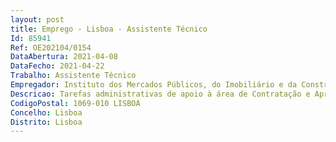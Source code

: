```yaml
--- 
layout: post
title: Emprego - Lisboa - Assistente Técnico
Id: 85941
Ref: OE202104/0154
DataAbertura: 2021-04-08
DataFecho: 2021-04-22
Trabalho: Assistente Técnico
Empregador: Instituto dos Mercados Públicos, do Imobiliário e da Construção, I.P.
Descricao: Tarefas administrativas de apoio à área de Contratação e Aprovisionamento, nomeadamente, gestão e distribuição de economato e organização de armazém.
CodigoPostal: 1069-010 LISBOA
Concelho: Lisboa
Distrito: Lisboa
--- 
```

